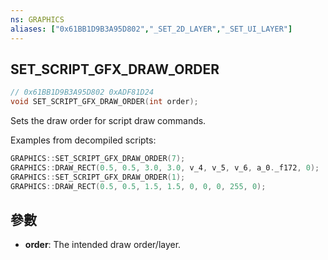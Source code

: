 ```yaml
---
ns: GRAPHICS
aliases: ["0x61BB1D9B3A95D802","_SET_2D_LAYER","_SET_UI_LAYER"]
---
```

## SET_SCRIPT_GFX_DRAW_ORDER

```c
// 0x61BB1D9B3A95D802 0xADF81D24
void SET_SCRIPT_GFX_DRAW_ORDER(int order);
```

Sets the draw order for script draw commands.

Examples from decompiled scripts:  

```c
GRAPHICS::SET_SCRIPT_GFX_DRAW_ORDER(7);  
GRAPHICS::DRAW_RECT(0.5, 0.5, 3.0, 3.0, v_4, v_5, v_6, a_0._f172, 0);  
GRAPHICS::SET_SCRIPT_GFX_DRAW_ORDER(1);  
GRAPHICS::DRAW_RECT(0.5, 0.5, 1.5, 1.5, 0, 0, 0, 255, 0);  
```

## 參數
* **order**: The intended draw order/layer.

